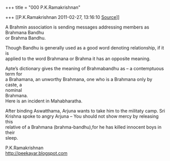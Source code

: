 +++
title = "000 P.K.Ramakrishnan"

+++
[[P.K.Ramakrishnan	2011-02-27, 13:16:10 [Source](https://groups.google.com/g/samskrita/c/Y5OY0vygWmo)]]



A Brahmin association is sending messages addressing members as Brahmana Bandhu  
or Brahma Bandhu.

Though Bandhu is generally used as a good word denoting relationship, if it is  
applied to the word Brahmana or Brahma it has an opposite meaning.

Apte’s dictionary gives the meaning of Brahmabandhu as – a contemptuous term for  
a Brahamana, an unworthy Brahmana, one who is a Brahmana only by caste, a  
nominal  
Brahmana.  
Here is an incident in Mahabharatha.

After binding Aswatthama, Arjuna wants to take him to the militaty camp. Sri  
Krishna spoke to angry Arjuna – You should not show mercy by releasing this  
relative of a Brahmana (brahma-bandhu),for he has killed innocent boys in their  
sleep.

P.K.Ramakrishnan  
<http://peekayar.blogspot.com>

  

